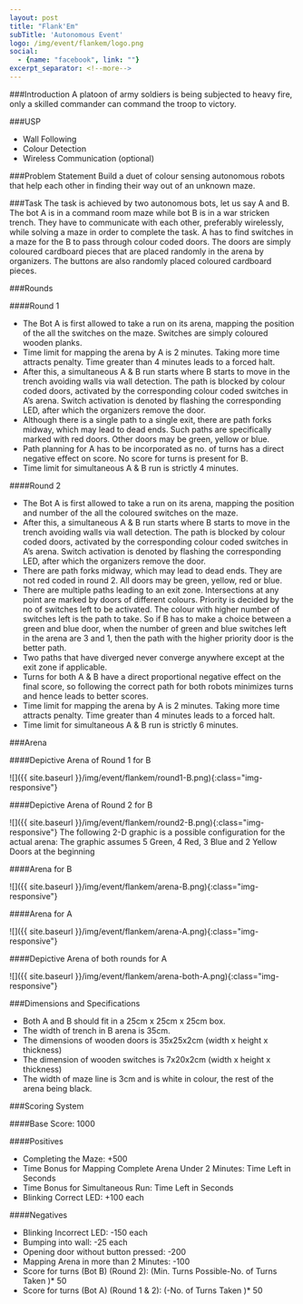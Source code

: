```yaml
---
layout: post
title: "Flank'Em"
subTitle: 'Autonomous Event'
logo: /img/event/flankem/logo.png
social:
  - {name: "facebook", link: ""}
excerpt_separator: <!--more-->
---
```


###Introduction
A platoon of army soldiers is being subjected to heavy fire, only a skilled commander can command the troop to victory.  
<!--more-->

###USP
 - Wall Following
 - Colour Detection
 - Wireless Communication (optional)  

###Problem Statement
Build a duet of colour sensing autonomous robots that help each other in finding their way out of an unknown maze.

###Task
The task is achieved by two autonomous bots, let us say A and B. The bot A is in a command room maze while bot B is in a war stricken trench. They have to communicate with each other, preferably wirelessly, while solving a maze in order to complete the task. A has to find switches in a maze for the B to pass through colour coded doors. The doors are simply coloured cardboard pieces that are placed randomly in the arena by organizers. The buttons are also randomly placed coloured cardboard pieces.

###Rounds

####Round 1
- The Bot A is first allowed to take a run on its arena, mapping the position of the all the switches on the maze. Switches are simply coloured wooden planks.
- Time limit for mapping the arena by A is 2 minutes. Taking more time attracts penalty. Time greater than 4 minutes leads to a forced halt.
- After this, a simultaneous A & B run starts where B starts to move in the trench avoiding walls via wall detection. The path is blocked by colour coded doors, activated by the corresponding colour coded switches in A’s arena. Switch activation is denoted by flashing the corresponding LED, after which the organizers remove the door.
- Although there is a single path to a single exit, there are path forks midway, which may lead to dead ends. Such paths are specifically marked with red doors.  Other doors may be green, yellow or blue. 
- Path planning for A has to be incorporated as no. of turns has a direct negative effect on score. No score for turns is present for B.
- Time limit for simultaneous A & B run is strictly 4 minutes.

####Round 2
- The Bot A is first allowed to take a run on its arena, mapping the position and number of the all the coloured switches on the maze.
- After this,  a simultaneous A & B run starts where B starts to move in the trench avoiding walls via wall detection. The path is blocked by colour coded doors, activated by the corresponding colour coded switches in A’s arena. Switch activation is denoted by flashing the corresponding LED, after which the organizers remove the door.
- There are path forks midway, which may lead to dead ends. They are not red coded in round 2. All doors may be green, yellow, red or blue. 
- There are multiple paths leading to an exit zone. Intersections at any point are marked by doors of different colours. Priority is decided by the no of switches left to be activated. The colour with higher number of switches left is the path to take. So if B has to make a choice between a green and blue door, when the number of green and blue switches left in the arena are 3 and 1, then the path with the higher priority door is the better path.
- Two paths that have diverged never converge anywhere except at the exit zone if applicable.
- Turns for both A & B have a direct proportional negative effect on the final score, so following the correct path for both robots minimizes turns and hence leads to better scores.
- Time limit for mapping the arena by A is 2 minutes. Taking more time attracts penalty. Time greater than 4 minutes leads to a forced halt.
- Time limit for simultaneous A & B run is strictly 6 minutes.

###Arena

####Depictive Arena of Round 1 for B

![]({{ site.baseurl }}/img/event/flankem/round1-B.png){:class="img-responsive"}

####Depictive Arena of Round 2 for B

![]({{ site.baseurl }}/img/event/flankem/round2-B.png){:class="img-responsive"}
The following 2-D graphic is a possible configuration for the actual arena:
The graphic assumes 5 Green, 4 Red, 3 Blue and 2 Yellow Doors at the beginning

####Arena for B

![]({{ site.baseurl }}/img/event/flankem/arena-B.png){:class="img-responsive"}

####Arena for A

![]({{ site.baseurl }}/img/event/flankem/arena-A.png){:class="img-responsive"}

####Depictive Arena of both rounds for A

![]({{ site.baseurl }}/img/event/flankem/arena-both-A.png){:class="img-responsive"}

###Dimensions and Specifications
- Both A and B should fit in a 25cm x 25cm x 25cm box. 
- The width of trench in B arena is 35cm.
- The dimensions of wooden doors is 35x25x2cm (width x height x thickness)
- The dimension of wooden switches is 7x20x2cm (width x height x thickness)
- The width of maze line is 3cm and is white in colour, the rest of the arena being black.

###Scoring System

####Base Score: 1000

####Positives
- Completing the Maze: +500
- Time Bonus for Mapping Complete Arena Under 2 Minutes: Time Left in Seconds
- Time Bonus for Simultaneous Run: Time Left in Seconds
- Blinking Correct LED: +100 each

####Negatives
- Blinking Incorrect LED: -150 each
- Bumping into wall: -25 each
- Opening door without button pressed: -200
- Mapping Arena in more than 2 Minutes: -100
- Score for turns (Bot B) (Round 2): (Min. Turns Possible-No. of Turns Taken )* 50
- Score for turns (Bot A) (Round 1 & 2): (-No. of Turns Taken )* 50
